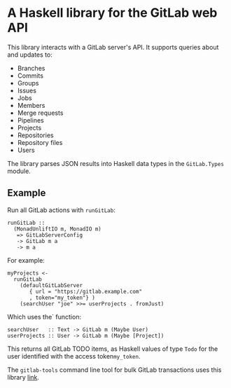 # A Haskell library for the GitLab web API

This library interacts with a GitLab server's API. It supports queries
about and updates to:

* Branches
* Commits
* Groups
* Issues
* Jobs
* Members
* Merge requests
* Pipelines
* Projects
* Repositories
* Repository files
* Users

The library parses JSON results into Haskell data types in the
`GitLab.Types` module.

## Example

Run all GitLab actions with `runGitLab`: 

    runGitLab ::
      (MonadUnliftIO m, MonadIO m)
       => GitLabServerConfig
       -> GitLab m a
       -> m a

For example:

    myProjects <-
      runGitLab
        (defaultGitLabServer
           { url = "https://gitlab.example.com"
           , token="my_token"} )
        (searchUser "joe" >>= userProjects . fromJust)

Which uses the` function:

    searchUser   :: Text -> GitLab m (Maybe User)
    userProjects :: User -> GitLab m (Maybe [Project])

This returns all GitLab TODO items, as Haskell values of type `Todo`
for the user identified with the access token`my_token`.

The `gitlab-tools` command line tool for bulk GitLab transactions uses
this library [link](https://gitlab.com/robstewart57/gitlab-tools).
